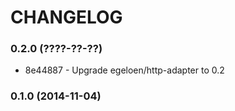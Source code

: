 # CHANGELOG

### 0.2.0 (????-??-??)

 * 8e44887 - Upgrade egeloen/http-adapter to 0.2

### 0.1.0 (2014-11-04)
